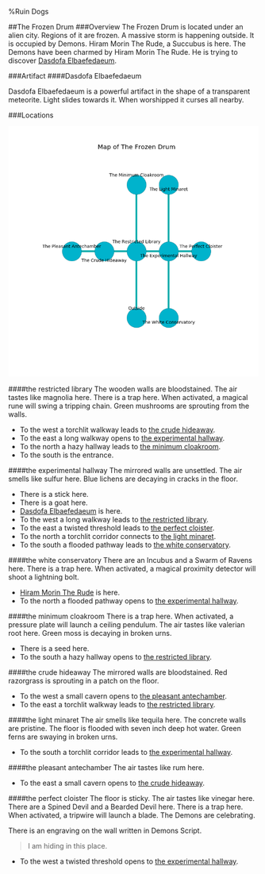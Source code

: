 %Ruin Dogs

##The Frozen Drum
###Overview
The Frozen Drum is located under an alien city. Regions of it are frozen. A massive storm is happening outside. It is occupied by Demons. <a name="Hiram-Morin-The-Rude"></a>Hiram Morin The Rude, a Succubus is here. The Demons have been charmed by Hiram Morin The Rude. He  is trying to discover [Dasdofa Elbaefedaeum](#Dasdofa-Elbaefedaeum). 



###Artifact
####<a name="Dasdofa-Elbaefedaeum"></a>Dasdofa Elbaefedaeum


Dasdofa Elbaefedaeum is a powerful artifact in the shape of a transparent meteorite. Light slides towards it. When worshipped it curses all nearby. 





###Locations


![](../v2/images/The-Frozen-Drum.png)

####<a name="the-restricted-library"></a>the restricted library
The wooden walls are bloodstained. The air tastes like magnolia here. There is a trap here. When activated, a magical rune will swing a tripping chain. Green mushrooms are sprouting from the walls. 



* To the west a torchlit walkway leads to [the crude hideaway](#the-crude-hideaway).
* To the east a long walkway opens to [the experimental hallway](#the-experimental-hallway).
* To the north a hazy hallway leads to [the minimum cloakroom](#the-minimum-cloakroom).
* To the south is the entrance.


####<a name="the-experimental-hallway"></a>the experimental hallway
The mirrored walls are unsettled. The air smells like sulfur here. Blue lichens are decaying in cracks in the floor. 



* There is a stick here.
* There is a goat here.
* [Dasdofa Elbaefedaeum](#Dasdofa-Elbaefedaeum) is here.
* To the west a long walkway leads to [the restricted library](#the-restricted-library).
* To the east a twisted threshold leads to [the perfect cloister](#the-perfect-cloister).
* To the north a torchlit corridor connects to [the light minaret](#the-light-minaret).
* To the south a flooded pathway leads to [the white conservatory](#the-white-conservatory).


####<a name="the-white-conservatory"></a>the white conservatory
There are an Incubus and a Swarm of Ravens here. There is a trap here. When activated, a magical proximity detector will shoot a lightning bolt. 



* [Hiram Morin The Rude](#Hiram-Morin-The-Rude) is here.
* To the north a flooded pathway opens to [the experimental hallway](#the-experimental-hallway).


####<a name="the-minimum-cloakroom"></a>the minimum cloakroom
There is a trap here. When activated, a pressure plate will launch a ceiling pendulum. The air tastes like valerian root here. Green moss is decaying in broken urns. 



* There is a seed here.
* To the south a hazy hallway opens to [the restricted library](#the-restricted-library).


####<a name="the-crude-hideaway"></a>the crude hideaway
The mirrored walls are bloodstained. Red razorgrass is sprouting in a patch on the floor. 



* To the west a small cavern opens to [the pleasant antechamber](#the-pleasant-antechamber).
* To the east a torchlit walkway leads to [the restricted library](#the-restricted-library).


####<a name="the-light-minaret"></a>the light minaret
The air smells like tequila here. The concrete walls are pristine. The floor is flooded with seven inch deep hot water. Green ferns are swaying in broken urns. 



* To the south a torchlit corridor leads to [the experimental hallway](#the-experimental-hallway).


####<a name="the-pleasant-antechamber"></a>the pleasant antechamber
The air tastes like rum here. 



* To the east a small cavern opens to [the crude hideaway](#the-crude-hideaway).


####<a name="the-perfect-cloister"></a>the perfect cloister
The floor is sticky. The air tastes like vinegar here. There are a Spined Devil and a Bearded Devil here. There is a trap here. When activated, a tripwire will launch a blade. The Demons are celebrating. 

There is an engraving on the wall written in Demons Script. 

> I am hiding in this place.
>


* To the west a twisted threshold opens to [the experimental hallway](#the-experimental-hallway).


